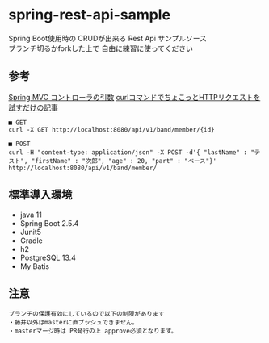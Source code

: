 # spring-rest-api-sample
Spring Boot使用時の CRUDが出来る Rest Api サンプルソース<br>
ブランチ切るかforkした上で 自由に練習に使ってください 

## 参考
[Spring MVC コントローラの引数](https://qiita.com/MizoguchiKenji/items/2a041f3a3eb13274e55c)
[curlコマンドでちょこっとHTTPリクエストを試すだけの記事](https://qiita.com/akane_kato/items/34b408336f4ec372b139#curl%E3%81%AE%E5%9F%BA%E6%9C%AC%E3%81%AE%E4%BD%BF%E3%81%84%E6%96%B9)

~~~
■ GET
curl -X GET http://localhost:8080/api/v1/band/member/{id}

■ POST
curl -H "content-type: application/json" -X POST -d'{ "lastName" : "テスト", "firstName" : "次郎", "age" : 20, "part" : "ベース"}' http://localhost:8080/api/v1/band/member/
~~~

## 標準導入環境
- java 11
- Spring Boot 2.5.4
- Junit5
- Gradle
- h2
- PostgreSQL 13.4
- My Batis

## 注意
~~~
ブランチの保護有効にしているので以下の制限があります
・藤井以外はmasterに直プッシュできません。
・masterマージ時は PR発行の上 approve必須となります。
~~~